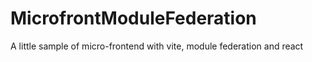 # MicrofrontModuleFederation
A little sample of micro-frontend with vite, module federation and react
